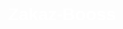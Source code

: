 # Zakaz-Booss
<!DOCTYPE html>
<html lang="en">
<head>
    <meta charset="UTF-8">
    <meta name="viewport" content="width=device-width, initial-scale=1.0">
    <title>Zakaz Boss</title>
    <style>
        body {
            font-family: Arial, sans-serif;
            background: url('https://sdmntpreastus2.oaiusercontent.com/files/00000000-b980-51f6-be7a-4bb88e99955f/raw?se=2025-03-29T14%3A20%3A25Z&sp=r&sv=2024-08-04&sr=b&scid=1623f740-d9c7-5fc2-8836-92b110289b52&skoid=ac1d63ad-0c69-4017-8785-7a50eb04382c&sktid=a48cca56-e6da-484e-a814-9c849652bcb3&skt=2025-03-29T07%3A53%3A34Z&ske=2025-03-30T07%3A53%3A34Z&sks=b&skv=2024-08-04&sig=Zaf4Ufl7XhAe0Isj8yW0lLHCs4RvsOwXdN%2BLU4F8xI4%3D') no-repeat center center fixed;
            background-size: cover;
            color: white;
            text-align: center;
            user-select: none;
            -webkit-user-select: none;
            -moz-user-select: none;
            -ms-user-select: none;
        }
        .container {
            max-width: 500px;
            margin: 50px auto;
            background: rgba(255, 255, 255, 0.1);
            padding: 20px;
            border-radius: 10px;
            box-shadow: 0px 0px 10px rgba(0, 0, 0, 0.2);
        }
        input, button {
            padding: 10px;
            margin: 5px;
            border: none;
            border-radius: 5px;
        }
        input {
            width: 70%;
        }
        button {
            cursor: pointer;
            background: #ff7eb3;
            color: white;
        }
        .order {
            background: white;
            color: black;
            margin: 10px;
            padding: 10px;
            border-radius: 5px;
            display: flex;
            flex-direction: column;
            align-items: center;
        }
    </style>
    <script>
        document.addEventListener('keydown', function (event) {
            if (event.key === "PrintScreen") {
                event.preventDefault();
                alert('Skrinshot olish taqiqlangan!');
            }
        });
        document.addEventListener('keyup', function (event) {
            if (event.key === "PrintScreen") {
                navigator.clipboard.writeText("");
            }
        });
        
        document.addEventListener("DOMContentLoaded", function() {
            const style = document.createElement("style");
            style.innerHTML = `
                html, body {
                    -webkit-touch-callout: none;
                    -webkit-user-select: none;
                    -khtml-user-select: none;
                    -moz-user-select: none;
                    -ms-user-select: none;
                    user-select: none;
                }
                @media screen and (-webkit-min-device-pixel-ratio:0) {
                    * {
                        -webkit-user-select: none;
                        -webkit-touch-callout: none;
                    }
                }
            `;
            document.head.appendChild(style);
        });
    </script>
</head>
<body>
    <div class="container">
        <h2>Zakaz Qo'shish</h2>
        <input type="text" id="orderName" placeholder="Zakaz nomi">
        <input type="number" id="orderPrice" placeholder="Narx (so'm)">
        <input type="text" id="orderDeliverer" placeholder="Kim olib keladi">
        <input type="text" id="orderImage" placeholder="Rasm URL">
        <button onclick="addOrder()">Qo'shish</button>
        <h2>Zakazlar Ro'yxati</h2>
        <div id="orderList"></div>
        <h3>To'lov bo‘yicha bog‘lanish: <a href="https://t.me/ahror_0511" target="_blank">@ahror_0511</a></h3>
    </div>

    <script>
        const ownerCardNumber = "8600123456789012";
        
        const predefinedOrders = [
            { name: "1-mashina", price: "100000", deliverer: "Maxsus Xizmat", image: "https://example.com/image1.jpg" }
        ];

        function loadPredefinedOrders() {
            let orderList = document.getElementById('orderList');
            predefinedOrders.forEach(order => {
                let div = document.createElement('div');
                div.className = 'order';
                div.innerHTML = `<p>${order.name}</p>
                    <p>Narx: ${order.price} so'm</p>
                    <p>Olib keluvchi: ${order.deliverer}</p>
                    <img src="${order.image}" alt="Order Image"> 
                    <button onclick="payWithPayme('${order.price}')">Payme orqali to'lash</button>
                    <button onclick="payWithClick('${order.price}')">Click orqali to'lash</button>
                    <button onclick="deleteOrder(this)">O'chirish</button>`;
                orderList.appendChild(div);
            });
        }

        function addOrder() {
            let orderName = document.getElementById('orderName').value;
            let orderPrice = document.getElementById('orderPrice').value;
            let orderDeliverer = document.getElementById('orderDeliverer').value;
            let orderImage = document.getElementById('orderImage').value;
            
            if (orderName === '' || orderPrice === '' || orderDeliverer === '' || orderImage === '') {
                alert('Barcha maydonlarni to‘ldiring!');
                return;
            }
            
            let orderList = document.getElementById('orderList');
            let div = document.createElement('div');
            div.className = 'order';
            div.innerHTML = `<p>${orderName}</p>
                <p>Narx: ${orderPrice} so'm</p>
                <p>Olib keluvchi: ${orderDeliverer}</p>
                <img src="${orderImage}" alt="Order Image"> 
                <button onclick="payWithPayme('${orderPrice}')">Payme orqali to'lash</button>
                <button onclick="payWithClick('${orderPrice}')">Click orqali to'lash</button>
                <button onclick="deleteOrder(this)">O'chirish</button>`;
            orderList.appendChild(div);
        }
    </script>
</body>
</html>

